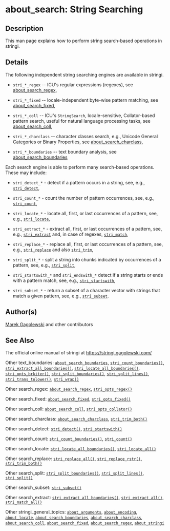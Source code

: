 # about_search: String Searching

## Description

This man page explains how to perform string search-based operations in <span class="pkg">stringi</span>.

## Details

The following independent string searching engines are available in <span class="pkg">stringi</span>.

-   `stri_*_regex` -- <span class="pkg">ICU</span>\'s regular expressions (regexes), see [about_search_regex](about_search_regex.md),

-   `stri_*_fixed` -- locale-independent byte-wise pattern matching, see [about_search_fixed](about_search_fixed.md),

-   `stri_*_coll` -- <span class="pkg">ICU</span>\'s `StringSearch`, locale-sensitive, Collator-based pattern search, useful for natural language processing tasks, see [about_search_coll](about_search_coll.md),

-   `stri_*_charclass` -- character classes search, e.g., Unicode General Categories or Binary Properties, see [about_search_charclass](about_search_charclass.md),

-   `stri_*_boundaries` -- text boundary analysis, see [about_search_boundaries](about_search_boundaries.md)

Each search engine is able to perform many search-based operations. These may include:

-   `stri_detect_*` - detect if a pattern occurs in a string, see, e.g., [`stri_detect`](stri_detect.md),

-   `stri_count_*` - count the number of pattern occurrences, see, e.g., [`stri_count`](stri_count.md),

-   `stri_locate_*` - locate all, first, or last occurrences of a pattern, see, e.g., [`stri_locate`](stri_locate.md),

-   `stri_extract_*` - extract all, first, or last occurrences of a pattern, see, e.g., [`stri_extract`](stri_extract.md) and, in case of regexes, [`stri_match`](stri_match.md),

-   `stri_replace_*` - replace all, first, or last occurrences of a pattern, see, e.g., [`stri_replace`](stri_replace.md) and also [`stri_trim`](stri_trim.md),

-   `stri_split_*` - split a string into chunks indicated by occurrences of a pattern, see, e.g., [`stri_split`](stri_split.md),

-   `stri_startswith_*` and `stri_endswith_*` detect if a string starts or ends with a pattern match, see, e.g., [`stri_startswith`](stri_startsendswith.md),

-   `stri_subset_*` - return a subset of a character vector with strings that match a given pattern, see, e.g., [`stri_subset`](stri_subset.md).

## Author(s)

[Marek Gagolewski](https://www.gagolewski.com/) and other contributors

## See Also

The official online manual of <span class="pkg">stringi</span> at <https://stringi.gagolewski.com/>

Other text_boundaries: [`about_search_boundaries`](about_search_boundaries.md), [`stri_count_boundaries()`](stri_count_boundaries.md), [`stri_extract_all_boundaries()`](stri_extract_boundaries.md), [`stri_locate_all_boundaries()`](stri_locate_boundaries.md), [`stri_opts_brkiter()`](stri_opts_brkiter.md), [`stri_split_boundaries()`](stri_split_boundaries.md), [`stri_split_lines()`](stri_split_lines.md), [`stri_trans_tolower()`](stri_trans_casemap.md), [`stri_wrap()`](stri_wrap.md)

Other search_regex: [`about_search_regex`](about_search_regex.md), [`stri_opts_regex()`](stri_opts_regex.md)

Other search_fixed: [`about_search_fixed`](about_search_fixed.md), [`stri_opts_fixed()`](stri_opts_fixed.md)

Other search_coll: [`about_search_coll`](about_search_coll.md), [`stri_opts_collator()`](stri_opts_collator.md)

Other search_charclass: [`about_search_charclass`](about_search_charclass.md), [`stri_trim_both()`](stri_trim.md)

Other search_detect: [`stri_detect()`](stri_detect.md), [`stri_startswith()`](stri_startsendswith.md)

Other search_count: [`stri_count_boundaries()`](stri_count_boundaries.md), [`stri_count()`](stri_count.md)

Other search_locate: [`stri_locate_all_boundaries()`](stri_locate_boundaries.md), [`stri_locate_all()`](stri_locate.md)

Other search_replace: [`stri_replace_all()`](stri_replace.md), [`stri_replace_rstr()`](stri_replace_rstr.md), [`stri_trim_both()`](stri_trim.md)

Other search_split: [`stri_split_boundaries()`](stri_split_boundaries.md), [`stri_split_lines()`](stri_split_lines.md), [`stri_split()`](stri_split.md)

Other search_subset: [`stri_subset()`](stri_subset.md)

Other search_extract: [`stri_extract_all_boundaries()`](stri_extract_boundaries.md), [`stri_extract_all()`](stri_extract.md), [`stri_match_all()`](stri_match.md)

Other stringi_general_topics: [`about_arguments`](about_arguments.md), [`about_encoding`](about_encoding.md), [`about_locale`](about_locale.md), [`about_search_boundaries`](about_search_boundaries.md), [`about_search_charclass`](about_search_charclass.md), [`about_search_coll`](about_search_coll.md), [`about_search_fixed`](about_search_fixed.md), [`about_search_regex`](about_search_regex.md), [`about_stringi`](about_stringi.md)
